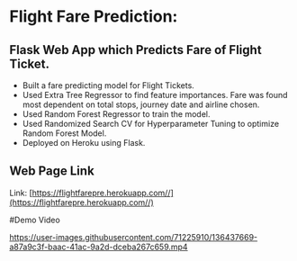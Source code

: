 # Flight Fare Prediction: 

## Flask Web App which Predicts Fare of Flight Ticket.
* Built a fare predicting model for Flight Tickets.
* Used Extra Tree Regressor to find feature importances. Fare was found most dependent on total stops, journey date and airline chosen.
* Used Random Forest Regressor to train the model.
* Used Randomized Search CV for Hyperparameter Tuning to optimize Random Forest Model. 
* Deployed on Heroku using Flask. 


## Web Page Link
Link: [https://flightfarepre.herokuapp.com//](https://flightfarepre.herokuapp.com//)


#Demo Video

https://user-images.githubusercontent.com/71225910/136437669-a87a9c3f-baac-41ac-9a2d-dceba267c659.mp4

